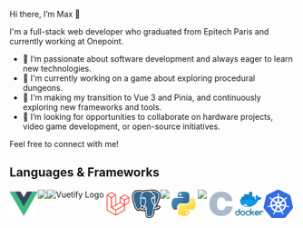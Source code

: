 Hi there, I’m Max 👋

I'm a full-stack web developer who graduated from Epitech Paris and currently working at Onepoint.

- 👀 I’m passionate about software development and always eager to learn new technologies.
- 🚀 I'm currently working on a game about exploring procedural dungeons.
- 🌱 I'm making my transition to Vue 3 and Pinia, and continuously exploring new frameworks and tools.
- 🤝 I’m looking for opportunities to collaborate on hardware projects, video game development, or open-source initiatives.

Feel free to connect with me!

## Languages & Frameworks

<div style="display: flex">
  <img src="https://raw.githubusercontent.com/github/explore/80688e429a7d4ef2fca1e82350fe8e3517d3494d/topics/vue/vue.png" height="50"/>
  <img src="https://pinia.vuejs.org/logo.svg" height="50"/>
  <img alt="Vuetify Logo" height="50" src="https://cdn.vuetifyjs.com/images/logos/logo.svg">
  <img src="https://raw.githubusercontent.com/github/explore/56a826d05cf762b2b50ecbe7d492a839b04f3fbf/topics/laravel/laravel.png" height="50"/>
  <img src="https://raw.githubusercontent.com/github/explore/80688e429a7d4ef2fca1e82350fe8e3517d3494d/topics/postgresql/postgresql.png" height="50"/>
  <img src="https://avatars.githubusercontent.com/u/6318500?s=48&v=4" height="50"/>
  <img src="https://raw.githubusercontent.com/github/explore/80688e429a7d4ef2fca1e82350fe8e3517d3494d/topics/python/python.png" height="50"/>
  <img src="https://avatars.githubusercontent.com/u/156354296?s=48&v=4" height="50">
  <img src="https://raw.githubusercontent.com/github/explore/f3e22f0dca2be955676bc70d6214b95b13354ee8/topics/c/c.png" height="50"/>
  <img src="https://raw.githubusercontent.com/github/explore/80688e429a7d4ef2fca1e82350fe8e3517d3494d/topics/docker/docker.png" height="50"/>
  <img src="https://github.com/kubernetes/kubernetes/raw/master/logo/logo.png" height="50">
</div>
<!---
Maxime-Drelon/Maxime-Drelon is a ✨ special ✨ repository because its `README.md` (this file) appears on your GitHub profile.
You can click the Preview link to take a look at your changes.
--->
